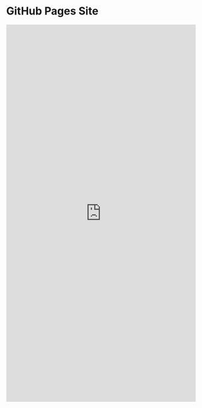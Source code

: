 # GitHub Pages Site

<iframe src="https://fbetteo.github.io/fbetteo.github.io" style="width: 100%; height: 1000px; border: none;"></iframe>

